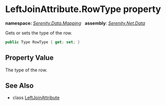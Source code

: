 # LeftJoinAttribute.RowType property
**namespace:** *[Serenity.Data.Mapping](../../README.md#serenity.data.mapping-namespace)*   **assembly**: *[Serenity.Net.Data](../../README.md)*

Gets or sets the type of the row.

```csharp
public Type RowType { get; set; }
```

## Property Value

The type of the row.

## See Also

* class [LeftJoinAttribute](../LeftJoinAttribute.md)